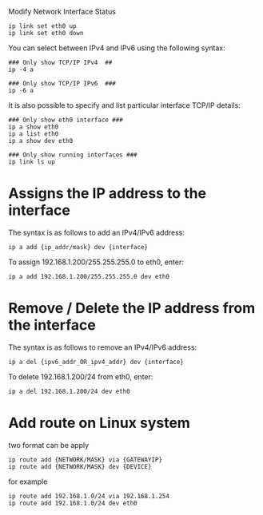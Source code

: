 Modify Network Interface Status

```
ip link set eth0 up
ip link set eth0 down
```

You can select between IPv4 and IPv6 using the following syntax: 
```
### Only show TCP/IP IPv4  ##
ip -4 a
 
### Only show TCP/IP IPv6  ###
ip -6 a
```
It is also possible to specify and list particular interface TCP/IP details:
```
### Only show eth0 interface ###
ip a show eth0
ip a list eth0
ip a show dev eth0
 
### Only show running interfaces ###
ip link ls up
```


# Assigns the IP address to the interface

The syntax is as follows to add an IPv4/IPv6 address:
```
ip a add {ip_addr/mask} dev {interface}
```
To assign 192.168.1.200/255.255.255.0 to eth0, enter:
```
ip a add 192.168.1.200/255.255.255.0 dev eth0
```
# Remove / Delete the IP address from the interface

The syntax is as follows to remove an IPv4/IPv6 address:
```
ip a del {ipv6_addr_OR_ipv4_addr} dev {interface}
```
To delete 192.168.1.200/24 from eth0, enter:
```
ip a del 192.168.1.200/24 dev eth0
```

# Add route on Linux system
two format can be apply
```
ip route add {NETWORK/MASK} via {GATEWAYIP}
ip route add {NETWORK/MASK} dev {DEVICE}
```

for example
```
ip route add 192.168.1.0/24 via 192.168.1.254
ip route add 192.168.1.0/24 dev eth0
```
